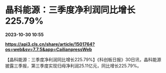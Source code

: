 # 晶科能源：三季度净利润同比增长225.79%

**2023-10-30 10:55**

**https://api3.cls.cn/share/article/1501764?os=web&sv=7.7.5&app=CailianpressWeb**

【晶科能源：三季度净利润同比增长225.79%】《科创板日报》30日讯，晶科能源披露三季报，第三季度实现归母净利润25.11亿元，同比增长225.79%。